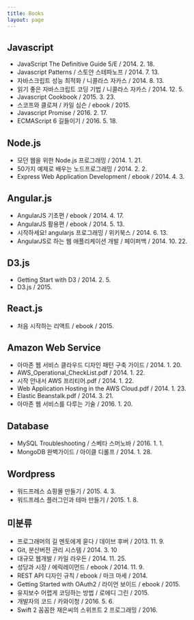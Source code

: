 ```yaml
---
title: Books
layout: page
---
```


## Javascript

- JavaScript The Definitive Guide 5/E / 2014. 2. 18.
- Javascript Patterns / 스토얀 스테파노프 / 2014. 7. 13.
- 자바스크립트 성능 최적화 / 니콜라스 자카스 / 2014. 8. 13.
- 읽기 좋은 자바스크립트 코딩 기법 / 니콜라스 자카스 / 2014. 12. 5.
- Javascript Cookbook / 2015. 3. 23.
- 스코프와 클로져 / 카일 심슨 / ebook / 2015.
- Javascript Promise / 2016. 2. 17.
- ECMAScript 6 길들이기 / 2016. 5. 18.


## Node.js

- 모던 웹을 위한 Node.js 프로그래밍 / 2014. 1. 21.
- 50가지 예제로 배우는 노드프로그래밍 / 2014. 2. 2.
- Express Web Application Development / ebook / 2014. 4. 3.

## Angular.js

- AngularJS 기초편 / ebook / 2014. 4. 17.
- AngularJS 활용편 / ebook / 2014. 5. 13.
- 시작하세요! angularjs 프로그래밍 / 위키북스 / 2014. 6. 13.
- AngularJS로 하는 웹 애플리케이션 개발 / 페이퍼백 / 2014. 10. 22.


## D3.js

- Getting Start with D3 / 2014. 2. 5.
- D3.js / 2015.


## React.js

- 처음 시작하는 리액트 / ebook / 2015.


## Amazon Web Service

- 아마존 웹 서비스 클라우드 디자인 패턴 구축 가이드 / 2014. 1. 20.
- AWS_Operational_CheckList.pdf / 2014. 1. 22.
- 시작 안내서 AWS 프리티어.pdf / 2014. 1. 22.
- Web Application Hosting in the AWS Cloud.pdf / 2014. 1. 23.
- Elastic Beanstalk.pdf / 2014. 3. 21.
- 아마존 웹 서비스를 다루는 기술 / 2016. 1. 20.


## Database

- MySQL Troubleshooting / 스베타 스머노바 / 2016. 1. 1.
- MongoDB 완벽가이드 / 아이클 디롤프 / 2014. 1. 28.


## Wordpress

- 워드프레스 쇼핑몰 만들기 / 2015. 4. 3.
- 워드프레스 플러그인과 테마 만들기 / 2015. 1. 8.


## 미분류

- 프로그래머의 길 멘토에게 묻다 / 데이브 후버 / 2013. 11. 9.
- Git, 분산버전 관리 시스템 / 2014. 3. 10
- 대규모 웹개발 / 카일 라우든 / 2014. 11. 25.
- 성당과 시장 / 에릭레이먼드 / ebook / 2014. 11. 9.
- REST API 디자인 규칙 / ebook / 마크 마세 / 2014.
- Getting Started with OAuth2 / 라이언 보이드 / ebook / 2015.
- 유지보수 어렵게 코딩하는 방법 / 로에디 그린 / 2015.
- 개발자의 코드 / 카와이청 / 2016. 5. 6.
- Swift 2 꼼꼼한 재은씨의 스위프트 2 프로그래밍 / 2016.
